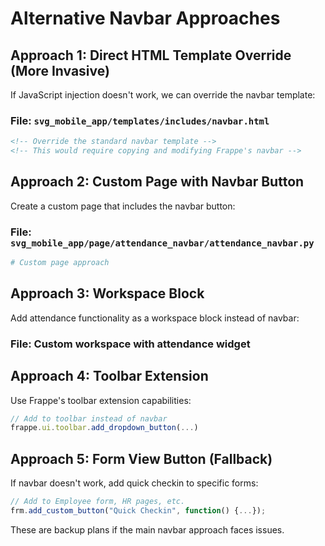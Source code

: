 # Alternative Navbar Approaches

## Approach 1: Direct HTML Template Override (More Invasive)

If JavaScript injection doesn't work, we can override the navbar template:

### File: `svg_mobile_app/templates/includes/navbar.html`
```html
<!-- Override the standard navbar template -->
<!-- This would require copying and modifying Frappe's navbar -->
```

## Approach 2: Custom Page with Navbar Button

Create a custom page that includes the navbar button:

### File: `svg_mobile_app/page/attendance_navbar/attendance_navbar.py`
```python
# Custom page approach
```

## Approach 3: Workspace Block

Add attendance functionality as a workspace block instead of navbar:

### File: Custom workspace with attendance widget

## Approach 4: Toolbar Extension

Use Frappe's toolbar extension capabilities:

```javascript
// Add to toolbar instead of navbar
frappe.ui.toolbar.add_dropdown_button(...)
```

## Approach 5: Form View Button (Fallback)

If navbar doesn't work, add quick checkin to specific forms:

```javascript
// Add to Employee form, HR pages, etc.
frm.add_custom_button("Quick Checkin", function() {...});
```

These are backup plans if the main navbar approach faces issues.